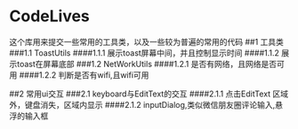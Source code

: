 # CodeLives
这个库用来提交一些常用的工具类，以及一些较为普遍的常用的代码
##1 工具类
###1.1 ToastUtils
####1.1.1 展示toast屏幕中间，并且控制显示时间
####1.1.2 展示toast在屏幕底部
###1.2 NetWorkUtils
####1.2.1 是否有网络，且网络是否可用
####1.2.2 判断是否有wifi,且wifi可用

##2 常用ui交互
###2.1 keyboard与EditText的交互
####2.1.1 点击EditText 区域外，键盘消失，区域内显示
####2.1.2 inputDialog,类似微信朋友圈评论输入,悬浮的输入框